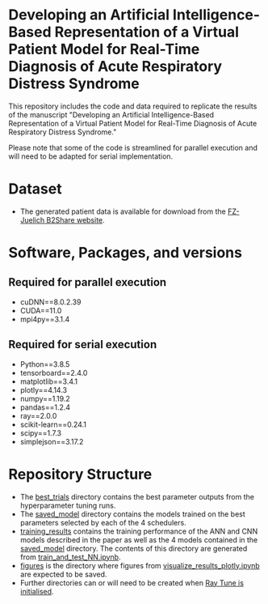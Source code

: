 # Developing an Artificial Intelligence-Based Representation of a Virtual Patient Model for Real-Time Diagnosis of Acute Respiratory Distress Syndrome
This repository includes the code and data required to replicate the results of the manuscript "Developing an Artificial Intelligence-Based Representation of a Virtual Patient Model for Real-Time Diagnosis of Acute Respiratory Distress Syndrome."

Please note that some of the code is streamlined for parallel execution and will need to be adapted for serial implementation.

# Dataset
* The generated patient data is available for download from the [FZ-Juelich B2Share website](https://b2share.fz-juelich.de/records/aef5d3b8aa044485b9620b95b60c47a2).

# Software, Packages, and versions
## Required for parallel execution
* cuDNN==8.0.2.39
* CUDA==11.0
* mpi4py==3.1.4

## Required for serial execution
* Python==3.8.5
* tensorboard==2.4.0
* matplotlib==3.4.1
* plotly==4.14.3
* numpy==1.19.2
* pandas==1.2.4
* ray==2.0.0
* scikit-learn==0.24.1
* scipy==1.7.3
* simplejson==3.17.2

# Repository Structure
* The [best_trials](best_trials/) directory contains the best parameter outputs from the hyperparameter tuning runs.
* The [saved_model](saved_model/) directory contains the models trained on the best parameters selected by each of the 4 schedulers.
* [training_results](training_results/) contains the training performance of the ANN and CNN models described in the paper as well as the 4 models contained in the [saved_model](saved_model/) directory. The contents of this directory are generated from [train_and_test_NN.ipynb](train_and_test_NN.ipynb).
* [figures](figures/) is the directory where figures from [visualize_results_plotly.ipynb](visualize_results_plotly.ipynb) are expected to be saved.
* Further directories can or will need to be created when [Ray Tune is initialised](ray_tune_experiment.py).
